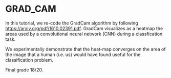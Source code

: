 # GRAD_CAM
In this tutorial, we re-code the GradCam algorithm by following https://arxiv.org/pdf/1610.02391.pdf. 
GradCam visualizes as a heatmap the areas used by a convolutional neural network (CNN) during a classfication task.

We experimentally demonstrate that the heat-map converges on the area of the image that a human (i.e. us) would have found useful for the classification problem. 

Final grade 18/20. 
